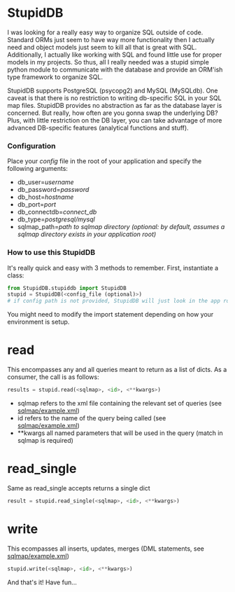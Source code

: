 # StupidDB

I was looking for a really easy way to organize SQL outside of code.  Standard ORMs just seem to have way more functionality then I actually need and object models just seem to kill all that is great with SQL.  Additionally, I actually like working with SQL and found little use for proper models in my projects.  So thus, all I really needed was a stupid simple python module to communicate with the database and provide an ORM'ish type framework to organize SQL.

StupidDB supports PostgreSQL (psycopg2) and MySQL (MySQLdb).  One caveat is that there is no restriction to writing db-specific SQL in your SQL map files.  StupidDB provides no abstraction as far as the database layer is concerned.  But really, how often are you gonna swap the underlying DB?  Plus, with little restriction on the DB layer, you can take advantage of more advanced DB-specific features (analytical functions and stuff).

### Configuration

Place your _config_ file in the root of your application and specify the following arguments:
* db_user=_username_
* db_password=_password_
* db_host=_hostname_
* db_port=_port_
* db_connectdb=_connect_db_
* db_type=_postgresql/mysql_
* sqlmap_path=_path to sqlmap directory_ _(optional: by default, assumes a sqlmap directory exists in your application root)_


### How to use this StupidDB

It's really quick and easy with 3 methods to remember.  First, instantiate a class:

```python
from StupidDB.stupiddb import StupidDB
stupid = StupidDB(<config_file (optional)>)
# if config path is not provided, StupidDB will just look in the app root
```

You might need to modify the import statement depending on how your environment is setup.

read
====

This encompasses any and all queries meant to return as a list of dicts.  As a consumer, the call is as follows:

```python
results = stupid.read(<sqlmap>, <id>, <**kwargs>)
```

* sqlmap refers to the xml file containing the relevant set of queries (see [sqlmap/example.xml](sqlmap/example.xml))
* id refers to the name of the query being called (see [sqlmap/example.xml](sqlmap/example.xml))
* **kwargs all named parameters that will be used in the query (match in sqlmap is required)

read_single
===========

Same as read_single accepts returns a single dict

```python
result = stupid.read_single(<sqlmap>, <id>, <**kwargs>)
```

write
=====

This ecompasses all inserts, updates, merges (DML statements, see [sqlmap/example.xml](sqlmap/example.xml))

```python
stupid.write(<sqlmap>, <id>, <**kwargs>)
```

And that's it!  Have fun...
